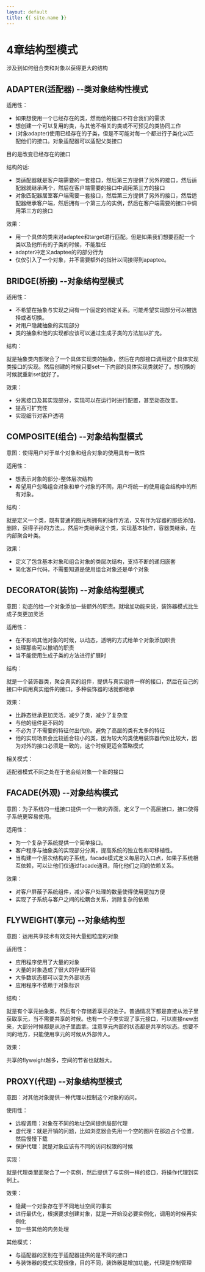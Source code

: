 ```yaml
---
layout: default
title: {{ site.name }}
---
```

# 4章结构型模式
涉及到如何组合类和对象以获得更大的结构

## ADAPTER(适配器) --类对象结构性模式
适用性：

 - 如果想使用一个已经存在的类，然而他的接口不符合我们的需求
 - 想创建一个可以复用的类，与其他不相关的类或不可预见的类协同工作
 - (对象adapter)使用已经存在的子类，但是不可能对每一个都进行子类化以匹配他们的接口。对象适配器可以适配父类接口

目的是改变已经存在的接口

结构的话:

 - 类适配器就是客户端需要的一套接口，然后第三方提供了另外的接口，然后适配器就继承两个，然后在客户端需要的接口中调用第三方的接口
 - 对象匹配器居室客户端需要一套接口，然后第三方提供了另外的接口，然后适配器继承客户端，然后拥有一个第三方的实例，然后在客户端需要的接口中调用第三方的接口

效果：

 - 用一个具体的类来对adaptee和target进行匹配。但是如果我们想要匹配一个类以及他所有的子类的时候，不能胜任
 - adapter冲定义adaptee的的部分行为
 - 仅仅引入了一个对象，并不需要额外的指针以间接得到apaptee。

## BRIDGE(桥接) --对象结构型模式
适用性：

 - 不希望在抽象与实现之间有一个固定的绑定关系。可能希望实现部分可以被选择或者切换。
 - 对用户隐藏抽象的实现部分
 - 类的抽象和他的实现都应该可以通过生成子类的方法加以扩充。

结构：

就是抽象类内部聚合了一个具体实现类的抽象，然后在内部接口调用这个具体实现类接口的实现。然后创建的时候只要set一下内部的具体实现类就好了。想切换的时候就重新set就好了。

效果：

 - 分离接口及其实现部分，实现可以在运行时进行配置，甚至动态改变。
 - 提高可扩充性
 - 实现细节对客户透明

## COMPOSITE(组合) --对象结构型模式
意图：使得用户对于单个对象和组合对象的使用具有一致性

适用性：

 - 想表示对象的部分-整体层次结构
 - 希望用户忽略组合对象和单个对象的不同，用户将统一的使用组合结构中的所有对象。

结构：

就是定义一个类，既有普通的图元所拥有的操作方法，又有作为容器的那些添加，删除，获得子孙的方法，。然后叶类继承这个类，实现基本操作，容器类继承，在内部聚合叶类。

效果：

 - 定义了包含基本对象和组合对象的类层次结构，支持不断的递归嵌套
 - 简化客户代码，不需要知道是使用组合对象还是单个对象

## DECORATOR(装饰) --对象结构型模式
意图：动态的给一个对象添加一些额外的职责。就增加功能来说，装饰器模式比生成子类更加灵活

适用性：

 - 在不影响其他对象的时候，以动态，透明的方式给单个对象添加职责
 - 处理那些可以撤销的职责
 - 当不能使用生成子类的方法进行扩展时

结构：

就是一个装饰器类，聚合真实的组件，提供与真实组件一样的接口，然后在自己的接口中调用真实组件的接口。多种装饰器的话就都继承

效果：

 - 比静态继承更加灵活，减少了类，减少了复杂度
 - 与他的组件是不同的
 - 不必为了不需要的特征付出代价。避免了高层的类有太多的特征
 - 他的实现场景会比较适合较小的类，因为较大的类使用装饰器代价比较大，因为对外的接口必须是一致的，这个时候更适合策略模式

相关模式：

适配器模式不同之处在于他会给对象一个新的接口

## FACADE(外观) --对象结构模式
意图：为子系统的一组接口提供一个一致的界面，定义了一个高层接口，接口使得子系统更容易使用。

适用性：

 - 为一个复杂子系统提供一个简单接口。
 - 客户程序与抽象类的实现部分分离，提高系统的独立性和可移植性。
 - 当构建一个层次结构的子系统，facade模式定义每层的入口点，如果子系统相互依赖，可以让他们仅通过facade通讯，简化他们之间的依赖关系。

效果：

 - 对客户屏蔽子系统组件，减少客户处理的数量使得使用更加方便
 - 实现了子系统与客户之间的松耦合关系，消除复杂的依赖

## FLYWEIGHT(享元) --对象结构型
意图：运用共享技术有效支持大量细粒度的对象

适用性：

 - 应用程序使用了大量的对象
 - 大量的对象造成了很大的存储开销
 - 大多数状态都可以变为外部状态
 - 应用程序不依赖于对象标识

结构：

 就是有个享元抽象类，然后有个存储着享元的池子。普通情况下都是直接从池子里获取享元，当不需要共享的时候。也有一个子类实现了享元接口，可以直接new出来，大部分时候都是从池子里面拿。注意享元内部的状态都是共享的状态。想要不同的地方，只能使用享元的时候从外部传入。

效果：

 共享的flyweight越多，空间的节省也就越大。

## PROXY(代理) --对象结构型模式
意图：对其他对象提供一种代理以控制这个对象的访问。

使用性：

 - 远程调用：对象在不同的地址空间提供局部代理
 - 虚代理：就是开销的问题，比如浏览器会先用一个空的图片在那边占个位置，然后慢慢下载
 - 保护代理：就是对象应该有不同的访问权限的时候

实现：

 就是代理类里面聚合了一个实例，然后提供了与实例一样的接口，将操作代理到实例上。

效果：

 - 隐藏一个对象存在于不同地址空间的事实
 - 进行最优化，根据要求创建对象，就是一开始没必要实例化，调用的时候再实例化
 - 加一些其他的内务处理

其他模式：

 - 与适配器的区别在于适配器提供的是不同的接口
 - 与装饰器的模式实现很像，目的不同，装饰器是增加功能，代理是控制管理

